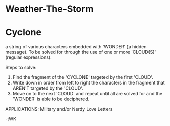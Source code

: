 # Weather-The-Storm
# Cyclone 
a string of various characters embedded with 'WONDER' (a hidden message). 
To be solved for through the use of one or more 'CLOUD(S)' (regular expressions).

Steps to solve:

1. Find the fragment of the 'CYCLONE' targeted by the first 'CLOUD'.
2. Write down in order from left to right the characters in the fragment that AREN'T targeted by the 'CLOUD'.
3. Move on to the next 'CLOUD' and repeat until all are solved for and the 'WONDER' is able to be deciphered. 



APPLICATIONS:
Military and/or Nerdy Love Letters

-tWK